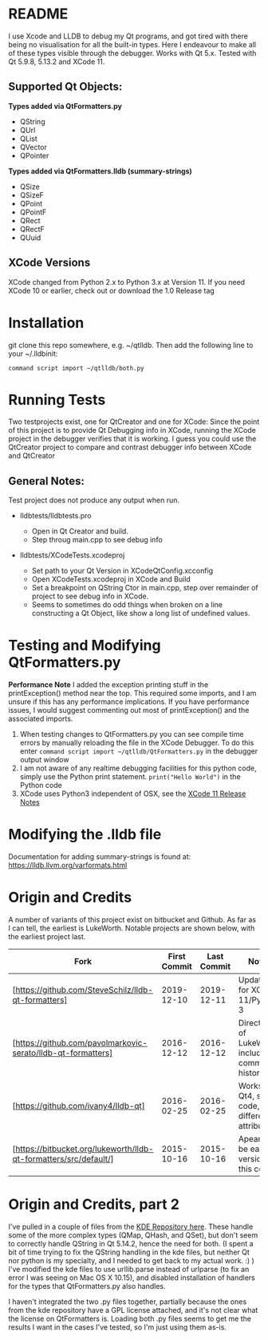 # README

I use Xcode and LLDB to debug my Qt programs, and got tired with there being no visualisation for all the built-in types. Here I endeavour to make all of these types visible through the debugger. 
Works with Qt 5.x. Tested with Qt 5.9.8, 5.13.2 and XCode 11.

## Supported Qt Objects:
**Types added via QtFormatters.py**
* QString
* QUrl
* QList
* QVector
* QPointer

**Types added via QtFormatters.lldb (summary-strings)**
* QSize
* QSizeF
* QPoint
* QPointF
* QRect
* QRectF
* QUuid


## XCode Versions
XCode changed from Python 2.x to Python 3.x at Version 11.
If you need XCode 10 or earlier, check out or download the 1.0 Release tag

# Installation

git clone this repo somewhere, e.g. ~/qtlldb. Then add the following line to your ~/.lldbinit:

```
command script import ~/qtlldb/both.py
```

# Running Tests
Two testprojects exist, one for QtCreator and one for XCode:
Since the point of this project is to provide Qt Debugging info in XCode, running the XCode project in the debugger verifies that it is working.
I guess you could use the QtCreator project to compare and contrast debugger info between XCode and QtCreator

## General Notes:
Test project does not produce any output when run.

* lldbtests/lldbtests.pro
    * Open in Qt Creator and build.
    * Step throug main.cpp to see debug info

* lldbtests/XCodeTests.xcodeproj
    * Set path to your Qt Version in XCodeQtConfig.xcconfig
    * Open XCodeTests.xcodeproj in XCode and Build
    * Set a breakpoint on QString Ctor in main.cpp, step over remainder of project to see debug info in XCode.
    * Seems to sometimes do odd things when broken on a line constructing a Qt Object, like show a long list of undefined values. 

# Testing and Modifying QtFormatters.py

**Performance Note** I added the exception printing stuff in the printException() method near the top. This required some imports, and I am unsure if this has any performance implications. If you have performance issues, I would suggest commenting out most of printException() and the associated imports.

1.  When testing changes to QtFormatters.py you can see compile time errors by manually reloading the file in the XCode Debugger. To do this enter `command script import ~/qtlldb/QtFormatters.py` in the debugger
output window
1. I am not aware of any realtime debugging facilities for this python code, simply use the Python print statement. `print("Hello World")` in the Python code
1. XCode uses Python3 independent of OSX, see the [XCode 11 Release Notes](https://developer.apple.com/documentation/xcode_release_notes/xcode_11_release_notes)

# Modifying the .lldb file
Documentation for adding summary-strings is found at: https://lldb.llvm.org/varformats.html


# Origin and Credits
A number of variants of this project exist on bitbucket and Github. As far as I can tell, the earliest is LukeWorth.
Notable projects are shown below, with the earliest project last.


| Fork | First Commit | Last Commit | Notes |
| --------------- | --------------------- | ------------ | ----------------------- |
| [https://github.com/SteveSchilz/lldb-qt-formatters] | 2019-12-10 | 2019-12-11 | Updated for XCode 11/Python 3 |
| [https://github.com/pavolmarkovic-serato/lldb-qt-formatters] | 2016-12-12 | 2016-12-12 | Direct fork of LukeWorth, including commit history | 
| [https://github.com/ivany4/lldb-qt] | 2016-02-25 | 2016-02-25 | Works with Qt4, same code, different attribution | 
| [https://bitbucket.org/lukeworth/lldb-qt-formatters/src/default/] | 2015-10-16 | 2015-10-16 | Apears to be earliest version of this code | 


# Origin and Credits, part 2
I've pulled in a couple of files from the [KDE Repository here](https://invent.kde.org/kossebau/kdevelop/-/blob/master/plugins/lldb/formatters/). 
These handle some of the more complex types (QMap, QHash, and QSet), but don't seem to correctly handle QString in Qt 5.14.2, hence the need for both. 
(I spent a bit of time trying to fix the QString handling in the kde files, but neither Qt nor python is my specialty, and I needed to get back to my actual work. :) ) 
I've modified the kde files to use urllib.parse instead of urlparse (to fix an error I was seeing on Mac OS X 10.15), and disabled installation of handlers for the types that QtFormatters.py also handles. 

I haven't integrated the two .py files together, partially because the ones from the kde repository have a GPL license attached, and it's not clear what the license on QtFormatters is. 
Loading both .py files seems to get me the results I want in the cases I've tested, so I'm just using them as-is.

